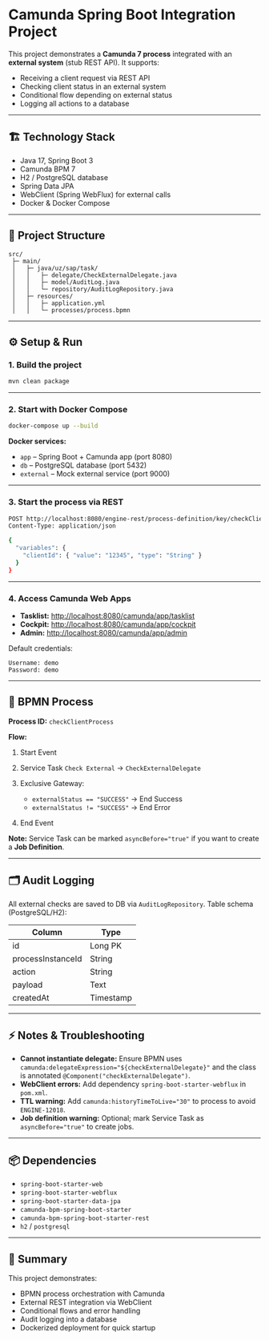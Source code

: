 # Camunda Spring Boot Integration Project

This project demonstrates a **Camunda 7 process** integrated with an **external system** (stub REST API).
It supports:

* Receiving a client request via REST API
* Checking client status in an external system
* Conditional flow depending on external status
* Logging all actions to a database

---

## 🏗️ Technology Stack

* Java 17, Spring Boot 3
* Camunda BPM 7
* H2 / PostgreSQL database
* Spring Data JPA
* WebClient (Spring WebFlux) for external calls
* Docker & Docker Compose

---

## 📂 Project Structure

```
src/
 ├─ main/
 │   ├─ java/uz/sap/task/
 │   │   ├─ delegate/CheckExternalDelegate.java
 │   │   ├─ model/AuditLog.java
 │   │   └─ repository/AuditLogRepository.java
 │   ├─ resources/
 │   │   ├─ application.yml
 │   │   └─ processes/process.bpmn
```

---

## ⚙️ Setup & Run

### 1. Build the project

```bash
mvn clean package
```

---

### 2. Start with Docker Compose

```bash
docker-compose up --build
```

**Docker services:**

* `app` – Spring Boot + Camunda app (port 8080)
* `db` – PostgreSQL database (port 5432)
* `external` – Mock external service (port 9000)

---

### 3. Start the process via REST

```bash
POST http://localhost:8080/engine-rest/process-definition/key/checkClientProcess/start
Content-Type: application/json

{
  "variables": {
    "clientId": { "value": "12345", "type": "String" }
  }
}
```

---

### 4. Access Camunda Web Apps

* **Tasklist:** [http://localhost:8080/camunda/app/tasklist](http://localhost:8080/camunda/app/tasklist)
* **Cockpit:** [http://localhost:8080/camunda/app/cockpit](http://localhost:8080/camunda/app/cockpit)
* **Admin:** [http://localhost:8080/camunda/app/admin](http://localhost:8080/camunda/app/admin)

Default credentials:

```
Username: demo
Password: demo
```

---

## 📄 BPMN Process

**Process ID:** `checkClientProcess`

**Flow:**

1. Start Event
2. Service Task `Check External` → `CheckExternalDelegate`
3. Exclusive Gateway:

    * `externalStatus == "SUCCESS"` → End Success
    * `externalStatus != "SUCCESS"` → End Error
4. End Event

**Note:** Service Task can be marked `asyncBefore="true"` if you want to create a **Job Definition**.

---

## 🗂️ Audit Logging

All external checks are saved to DB via `AuditLogRepository`.
Table schema (PostgreSQL/H2):

| Column            | Type      |
| ----------------- | --------- |
| id                | Long PK   |
| processInstanceId | String    |
| action            | String    |
| payload           | Text      |
| createdAt         | Timestamp |

---

## ⚡ Notes & Troubleshooting

* **Cannot instantiate delegate:** Ensure BPMN uses `camunda:delegateExpression="${checkExternalDelegate}"` and the class is annotated `@Component("checkExternalDelegate")`.
* **WebClient errors:** Add dependency `spring-boot-starter-webflux` in `pom.xml`.
* **TTL warning:** Add `camunda:historyTimeToLive="30"` to process to avoid `ENGINE-12018`.
* **Job definition warning:** Optional; mark Service Task as `asyncBefore="true"` to create jobs.

---

## 📦 Dependencies

* `spring-boot-starter-web`
* `spring-boot-starter-webflux`
* `spring-boot-starter-data-jpa`
* `camunda-bpm-spring-boot-starter`
* `camunda-bpm-spring-boot-starter-rest`
* `h2` / `postgresql`

---

## 🏁 Summary

This project demonstrates:

* BPMN process orchestration with Camunda
* External REST integration via WebClient
* Conditional flows and error handling
* Audit logging into a database
* Dockerized deployment for quick startup

